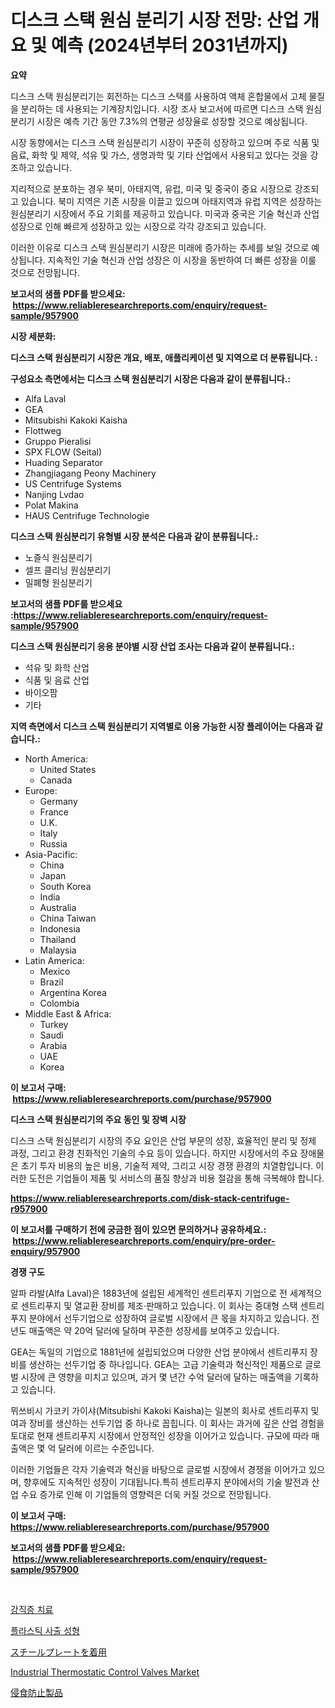 <p><h1>디스크 스택 원심 분리기 시장 전망: 산업 개요 및 예측 (2024년부터 2031년까지)</h1></p><p><strong>요약</strong></p>
<p><p>디스크 스택 원심분리기는 회전하는 디스크 스택를 사용하여 액체 혼합물에서 고체 물질을 분리하는 데 사용되는 기계장치입니다. 시장 조사 보고서에 따르면 디스크 스택 원심분리기 시장은 예측 기간 동안 7.3%의 연평균 성장율로 성장할 것으로 예상됩니다.</p><p>시장 동향에서는 디스크 스택 원심분리기 시장이 꾸준히 성장하고 있으며 주로 식품 및 음료, 화학 및 제약, 석유 및 가스, 생명과학 및 기타 산업에서 사용되고 있다는 것을 강조하고 있습니다.</p><p>지리적으로 분포하는 경우 북미, 아태지역, 유럽, 미국 및 중국이 중요 시장으로 강조되고 있습니다. 북미 지역은 기존 시장을 이끌고 있으며 아태지역과 유럽 지역은 성장하는 원심분리기 시장에서 주요 기회를 제공하고 있습니다. 미국과 중국은 기술 혁신과 산업 성장으로 인해 빠르게 성장하고 있는 시장으로 각각 강조되고 있습니다.</p><p>이러한 이유로 디스크 스택 원심분리기 시장은 미래에 증가하는 추세를 보일 것으로 예상됩니다. 지속적인 기술 혁신과 산업 성장은 이 시장을 동반하여 더 빠른 성장을 이룰 것으로 전망됩니다.</p></p>
<p><strong>보고서의 샘플 PDF를 받으세요: &nbsp;<a href="https://www.reliableresearchreports.com/enquiry/request-sample/957900">https://www.reliableresearchreports.com/enquiry/request-sample/957900</a></strong></p>
<p><strong>시장 세분화:</strong></p>
<p><strong> 디스크 스택 원심분리기 시장은 개요, 배포, 애플리케이션 및 지역으로 더 분류됩니다. :</strong></p>
<p><strong>구성요소 측면에서는 디스크 스택 원심분리기 시장은 다음과 같이 분류됩니다.:</strong></p>
<p><ul><li>Alfa Laval</li><li>GEA</li><li>Mitsubishi Kakoki Kaisha</li><li>Flottweg</li><li>Gruppo Pieralisi</li><li>SPX FLOW (Seital)</li><li>Huading Separator</li><li>Zhangjiagang Peony Machinery</li><li>US Centrifuge Systems</li><li>Nanjing Lvdao</li><li>Polat Makina</li><li>HAUS Centrifuge Technologie</li></ul></p>
<p><strong> 디스크 스택 원심분리기 유형별 시장 분석은 다음과 같이 분류됩니다.:</strong></p>
<p><ul><li>노즐식 원심분리기</li><li>셀프 클리닝 원심분리기</li><li>밀폐형 원심분리기</li></ul></p>
<p><strong>보고서의 샘플 PDF를 받으세요 :<a href="https://www.reliableresearchreports.com/enquiry/request-sample/957900">https://www.reliableresearchreports.com/enquiry/request-sample/957900</a></strong></p>
<p><strong> 디스크 스택 원심분리기 응용 분야별 시장 산업 조사는 다음과 같이 분류됩니다.:</strong></p>
<p><ul><li>석유 및 화학 산업</li><li>식품 및 음료 산업</li><li>바이오팜</li><li>기타</li></ul></p>
<p><strong>지역 측면에서 디스크 스택 원심분리기 지역별로 이용 가능한 시장 플레이어는 다음과 같습니다.:</strong></p>
<p><ul>
    <li>
        North America:
        <ul>
            <li>United States</li>
            <li>Canada</li>
        </ul>
    </li>
    <li>
        Europe:
        <ul>
            <li>Germany</li>
            <li>France</li>
            <li>U.K.</li>
            <li>Italy</li>
            <li>Russia</li>
        </ul>
    </li>
    <li>
        Asia-Pacific:
        <ul>
            <li>China</li>
            <li>Japan</li>
            <li>South Korea</li>
            <li>India</li>
            <li>Australia</li>
            <li>China Taiwan</li>
            <li>Indonesia</li>
            <li>Thailand</li>
            <li>Malaysia</li>
        </ul>
    </li>
    <li>
        Latin America:
        <ul>
            <li>Mexico</li>
            <li>Brazil</li>
            <li>Argentina Korea</li>
            <li>Colombia</li>
        </ul>
    </li>
    <li>
        Middle East & Africa:
        <ul>
            <li>Turkey</li>
            <li>Saudi</li>
            <li>Arabia</li>
            <li>UAE</li>
            <li>Korea</li>
        </ul>
    </li>
    </ul></p>
<p><strong>이 보고서 구매: &nbsp;<a href="https://www.reliableresearchreports.com/purchase/957900">https://www.reliableresearchreports.com/purchase/957900</a></strong></p>
<p><strong>디스크 스택 원심분리기의 주요 동인 및 장벽 시장</strong></p>
<p><p>디스크 스택 원심분리기 시장의 주요 요인은 산업 부문의 성장, 효율적인 분리 및 정제 과정, 그리고 환경 친화적인 기술의 수요 등이 있습니다. 하지만 시장에서의 주요 장애물은 초기 투자 비용의 높은 비용, 기술적 제약, 그리고 시장 경쟁 환경의 치열함입니다. 이러한 도전은 기업들이 제품 및 서비스의 품질 향상과 비용 절감을 통해 극복해야 합니다.</p></p>
<p><strong><a href="https://www.reliableresearchreports.com/disk-stack-centrifuge-r957900">https://www.reliableresearchreports.com/disk-stack-centrifuge-r957900</a></strong></p>
<p><strong>이 보고서를 구매하기 전에 궁금한 점이 있으면 문의하거나 공유하세요.: &nbsp;<a href="https://www.reliableresearchreports.com/enquiry/pre-order-enquiry/957900">https://www.reliableresearchreports.com/enquiry/pre-order-enquiry/957900</a></strong></p>
<p><strong>경쟁 구도</strong></p>
<p><p>알파 라발(Alfa Laval)은 1883년에 설립된 세계적인 센트리푸지 기업으로 전 세계적으로 센트리푸지 및 열교환 장비를 제조·판매하고 있습니다. 이 회사는 중대형 스택 센트리푸지 분야에서 선두기업으로 성장하여 글로벌 시장에서 큰 몫을 차지하고 있습니다. 전년도 매출액은 약 20억 달러에 달하며 꾸준한 성장세를 보여주고 있습니다.</p><p>GEA는 독일의 기업으로 1881년에 설립되었으며 다양한 산업 분야에서 센트리푸지 장비를 생산하는 선두기업 중 하나입니다. GEA는 고급 기술력과 혁신적인 제품으로 글로벌 시장에 큰 영향을 미치고 있으며, 과거 몇 년간 수억 달러에 달하는 매출액을 기록하고 있습니다.</p><p>뮈쓰비시 가코키 가이샤(Mitsubishi Kakoki Kaisha)는 일본의 회사로 센트리푸지 및 여과 장비를 생산하는 선두기업 중 하나로 꼽힙니다. 이 회사는 과거에 깊은 산업 경험을 토대로 현재 센트리푸지 시장에서 안정적인 성장을 이어가고 있습니다. 규모에 따라 매출액은 몇 억 달러에 이르는 수준입니다.</p><p>이러한 기업들은 각자 기술력과 혁신을 바탕으로 글로벌 시장에서 경쟁을 이어가고 있으며, 향후에도 지속적인 성장이 기대됩니다.특히 센트리푸지 분야에서의 기술 발전과 산업 수요 증가로 인해 이 기업들의 영향력은 더욱 커질 것으로 전망됩니다.</p></p>
<p><strong>이 보고서 구매: &nbsp; <a href="https://www.reliableresearchreports.com/purchase/957900">https://www.reliableresearchreports.com/purchase/957900</a></strong></p>
<p><strong>보고서의 샘플 PDF를 받으세요: &nbsp;<a href="https://www.reliableresearchreports.com/enquiry/request-sample/957900">https://www.reliableresearchreports.com/enquiry/request-sample/957900</a></strong><strong></strong></p>
<p>&nbsp;</p>
<p><p><a href="https://medium.com/@justynwelch/%ED%96%89%EB%8F%99%EB%A7%88%EB%B9%84-%EC%B9%98%EB%A3%8C-%EC%8B%9C%EC%9E%A5-%EC%84%B1%EA%B3%B5%EC%A0%81%EC%9D%B8-%EB%B9%84%EC%A6%88%EB%8B%88%EC%8A%A4-%EC%A0%84%EB%9E%B5%EC%9D%98-%EC%97%B4%EC%87%A0-2031%EB%85%84%EA%B9%8C%EC%A7%80-%EC%98%88%EC%83%81-%EC%A4%91-0ebceb817fa1">강직증 치료</a></p><p><a href="https://medium.com/@kennyaniel5/%ED%94%8C%EB%9D%BC%EC%8A%A4%ED%8B%B1-%EC%82%AC%EC%B6%9C-%EC%84%B1%ED%98%95-%EC%8B%9C%EC%9E%A5-%EA%B2%BD%EC%9F%81-%EB%B6%84%EC%84%9D-%EC%8B%9C%EC%9E%A5-%EB%8F%99%ED%96%A5-%EB%B0%8F-2031%EB%85%84%EA%B9%8C%EC%A7%80%EC%9D%98-%EC%98%88%EC%B8%A1-9d15b029861e">플라스틱 사출 성형</a></p><p><a href="https://medium.com/@clairhane2018/%E9%8B%BC%E6%9D%BF%E5%B8%82%E5%A0%B4%E7%9D%80%E7%94%A8-2031%E5%B9%B4%E3%81%BE%E3%81%A7%E3%81%AE%E6%88%90%E5%8A%9F%E3%81%97%E3%81%9F%E3%83%93%E3%82%B8%E3%83%8D%E3%82%B9%E6%88%A6%E7%95%A5%E3%81%AE%E9%8D%B5-f80807bcb477">スチールプレートを着用</a></p><p><a href="https://github.com/ChiragRP21/Market-Research-Report-List-4/blob/main/industrial-thermostatic-control-valves-market.md">Industrial Thermostatic Control Valves Market</a></p><p><a href="https://medium.com/@douglasyoung526/%E4%BE%B5%E9%A3%9F%E9%98%B2%E6%AD%A2%E8%A3%BD%E5%93%81%E5%B8%82%E5%A0%B4%E3%81%AE%E5%88%86%E6%9E%90-%E3%82%B0%E3%83%AD%E3%83%BC%E3%83%90%E3%83%AB%E7%94%A3%E6%A5%AD%E3%81%AE%E5%B1%95%E6%9C%9B%E3%81%A8%E4%BA%88%E6%B8%AC-2024%E5%B9%B4%E3%81%8B%E3%82%892031%E5%B9%B4-da31d46b5195">侵食防止製品</a></p></p>